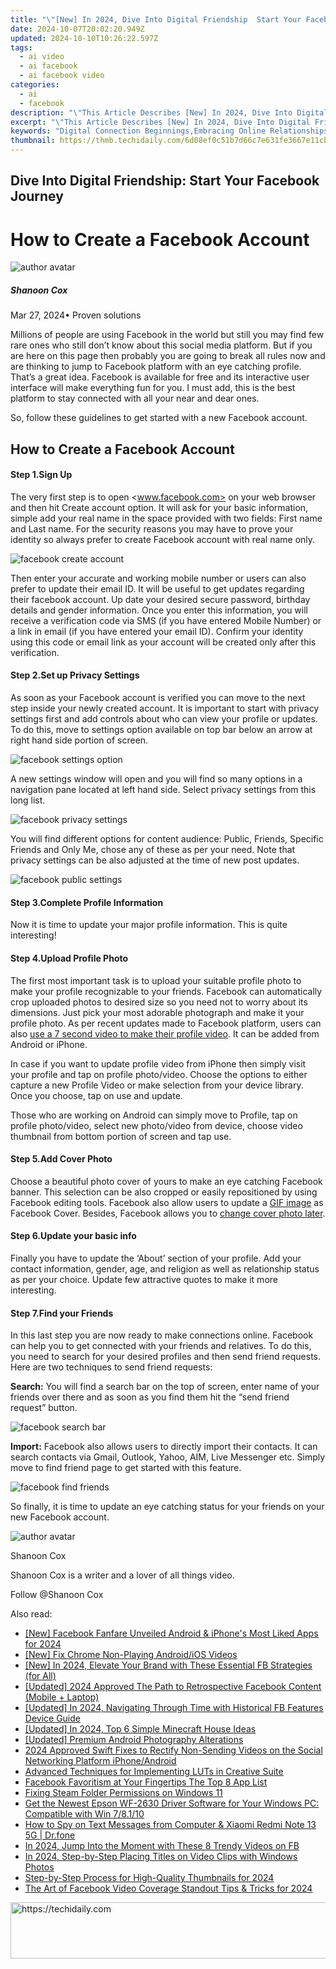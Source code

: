 ```yaml
---
title: "\"[New] In 2024, Dive Into Digital Friendship  Start Your Facebook Journey\""
date: 2024-10-07T20:02:20.949Z
updated: 2024-10-10T10:26:22.597Z
tags:
  - ai video
  - ai facebook
  - ai facebook video
categories:
  - ai
  - facebook
description: "\"This Article Describes [New] In 2024, Dive Into Digital Friendship: Start Your Facebook Journey\""
excerpt: "\"This Article Describes [New] In 2024, Dive Into Digital Friendship: Start Your Facebook Journey\""
keywords: "Digital Connection Beginnings,Embracing Online Relationships,Social Networking Starts Here,Newcomers' Facebook Guide,Friendships on Facebook,Joining Online Community,Initiating FB Bonds"
thumbnail: https://thmb.techidaily.com/6d08ef0c51b7d66c7e631fe3667e11cb568cec8b149ae12a4fa97fbfe5c6637e.jpg
---
```


## Dive Into Digital Friendship: Start Your Facebook Journey

# How to Create a Facebook Account

![author avatar](https://images.wondershare.com/filmora/article-images/shannon-cox.jpg)

##### Shanoon Cox

 Mar 27, 2024• Proven solutions

 Millions of people are using Facebook in the world but still you may find few rare ones who still don’t know about this social media platform. But if you are here on this page then probably you are going to break all rules now and are thinking to jump to Facebook platform with an eye catching profile. That’s a great idea. Facebook is available for free and its interactive user interface will make everything fun for you. I must add, this is the best platform to stay connected with all your near and dear ones.

 So, follow these guidelines to get started with a new Facebook account.

## How to Create a Facebook Account

#### Step 1.Sign Up

 The very first step is to open <www.facebook.com> on your web browser and then hit Create account option. It will ask for your basic information, simple add your real name in the space provided with two fields: First name and Last name. For the security reasons you may have to prove your identity so always prefer to create Facebook account with real name only.

![facebook create account](https://images.wondershare.com/filmora/article-images/facebook-create-account.jpg)

 Then enter your accurate and working mobile number or users can also prefer to update their email ID. It will be useful to get updates regarding their facebook account. Up date your desired secure password, birthday details and gender information. Once you enter this information, you will receive a verification code via SMS (if you have entered Mobile Number) or a link in email (if you have entered your email ID). Confirm your identity using this code or email link as your account will be created only after this verification.

#### Step 2.Set up Privacy Settings

 As soon as your Facebook account is verified you can move to the next step inside your newly created account. It is important to start with privacy settings first and add controls about who can view your profile or updates. To do this, move to settings option available on top bar below an arrow at right hand side portion of screen.

![facebook settings option](https://images.wondershare.com/filmora/article-images/facebook-settings-option.jpg)

 A new settings window will open and you will find so many options in a navigation pane located at left hand side. Select privacy settings from this long list.

![facebook privacy settings](https://images.wondershare.com/filmora/article-images/facebook-privacy-settings.jpg)

 You will find different options for content audience: Public, Friends, Specific Friends and Only Me, chose any of these as per your need. Note that privacy settings can be also adjusted at the time of new post updates.

![facebook public settings](https://images.wondershare.com/filmora/article-images/facebook-public-settings.jpg)

#### Step 3.Complete Profile Information

 Now it is time to update your major profile information. This is quite interesting!

#### Step 4.Upload Profile Photo

 The first most important task is to upload your suitable profile photo to make your profile recognizable to your friends. Facebook can automatically crop uploaded photos to desired size so you need not to worry about its dimensions. Just pick your most adorable photograph and make it your profile photo. As per recent updates made to Facebook platform, users can also [use a 7 second video to make their profile video](https://tools.techidaily.com/wondershare/filmora/download/). It can be added from Android or iPhone.

 In case if you want to update profile video from iPhone then simply visit your profile and tap on profile photo/video. Choose the options to either capture a new Profile Video or make selection from your device library. Once you choose, tap on use and update.

 Those who are working on Android can simply move to Profile, tap on profile photo/video, select new photo/video from device, choose video thumbnail from bottom portion of screen and tap use.

#### Step 5.Add Cover Photo

 Choose a beautiful photo cover of yours to make an eye catching Facebook banner. This selection can be also cropped or easily repositioned by using Facebook editing tools. Facebook also allow users to update a [GIF image](https://tools.techidaily.com/wondershare/filmora/download/) as Facebook Cover. Besides, Facebook allows you to [change cover photo later](https://tools.techidaily.com/wondershare/filmora/download/).

#### Step 6.Update your basic info

 Finally you have to update the ‘About’ section of your profile. Add your contact information, gender, age, and religion as well as relationship status as per your choice. Update few attractive quotes to make it more interesting.

#### Step 7.Find your Friends

 In this last step you are now ready to make connections online. Facebook can help you to get connected with your friends and relatives. To do this, you need to search for your desired profiles and then send friend requests. Here are two techniques to send friend requests:

**Search:** You will find a search bar on the top of screen, enter name of your friends over there and as soon as you find them hit the “send friend request” button.

![facebook search bar](https://images.wondershare.com/filmora/article-images/facebook-search-bar.jpg)

**Import:** Facebook also allows users to directly import their contacts. It can search contacts via Gmail, Outlook, Yahoo, AIM, Live Messenger etc. Simply move to find friend page to get started with this feature.

![facebook find friends](https://images.wondershare.com/filmora/article-images/facebook-find-friends.jpg)

 So finally, it is time to update an eye catching status for your friends on your new Facebook account.

![author avatar](https://images.wondershare.com/filmora/article-images/shannon-cox.jpg)

Shanoon Cox

Shanoon Cox is a writer and a lover of all things video.

Follow @Shanoon Cox

<ins class="adsbygoogle"
      style="display:block"
      data-ad-client="ca-pub-7571918770474297"
      data-ad-slot="8358498916"
      data-ad-format="auto"
      data-full-width-responsive="true"></ins>

<span class="atpl-alsoreadstyle">Also read:</span>
<div><ul>
<li><a href="https://facebook-video-content.techidaily.com/new-facebook-fanfare-unveiled-android-and-iphones-most-liked-apps-for-2024/"><u>[New] Facebook Fanfare Unveiled Android & iPhone's Most Liked Apps for 2024</u></a></li>
<li><a href="https://facebook-video-content.techidaily.com/new-fix-chrome-non-playing-androidios-videos/"><u>[New] Fix Chrome Non-Playing Android/iOS Videos</u></a></li>
<li><a href="https://facebook-video-recording.techidaily.com/new-in-2024-elevate-your-brand-with-these-essential-fb-strategies-for-all/"><u>[New] In 2024, Elevate Your Brand with These Essential FB Strategies (for All)</u></a></li>
<li><a href="https://facebook-video-content.techidaily.com/updated-2024-approved-the-path-to-retrospective-facebook-content-mobile-plus-laptop/"><u>[Updated] 2024 Approved The Path to Retrospective Facebook Content (Mobile + Laptop)</u></a></li>
<li><a href="https://facebook-video-content.techidaily.com/updated-in-2024-navigating-through-time-with-historical-fb-features-device-guide/"><u>[Updated] In 2024, Navigating Through Time with Historical FB Features Device Guide</u></a></li>
<li><a href="https://screen-capture.techidaily.com/updated-in-2024-top-6-simple-minecraft-house-ideas/"><u>[Updated] In 2024, Top 6 Simple Minecraft House Ideas</u></a></li>
<li><a href="https://extra-guidance.techidaily.com/updated-premium-android-photography-alterations/"><u>[Updated] Premium Android Photography Alterations</u></a></li>
<li><a href="https://facebook-video-content.techidaily.com/2024-approved-swift-fixes-to-rectify-non-sending-videos-on-the-social-networking-platform-iphoneandroid/"><u>2024 Approved Swift Fixes to Rectify Non-Sending Videos on the Social Networking Platform iPhone/Android</u></a></li>
<li><a href="https://fox-direct.techidaily.com/advanced-techniques-for-implementing-luts-in-creative-suite/"><u>Advanced Techniques for Implementing LUTs in Creative Suite</u></a></li>
<li><a href="https://facebook-video-content.techidaily.com/facebook-favoritism-at-your-fingertips-the-top-8-app-list/"><u>Facebook Favoritism at Your Fingertips The Top 8 App List</u></a></li>
<li><a href="https://win11-tips.techidaily.com/fixing-steam-folder-permissions-on-windows-11/"><u>Fixing Steam Folder Permissions on Windows 11</u></a></li>
<li><a href="https://win-amazing.techidaily.com/get-the-newest-epson-wf-2630-driver-software-for-your-windows-pc-compatible-with-win-78110/"><u>Get the Newest Epson WF-2630 Driver Software for Your Windows PC: Compatible with Win 7/8.1/10</u></a></li>
<li><a href="https://android-location-track.techidaily.com/how-to-spy-on-text-messages-from-computer-and-xiaomi-redmi-note-13-5g-drfone-by-drfone-virtual-android/"><u>How to Spy on Text Messages from Computer & Xiaomi Redmi Note 13 5G | Dr.fone</u></a></li>
<li><a href="https://facebook-video-content.techidaily.com/in-2024-jump-into-the-moment-with-these-8-trendy-videos-on-fb/"><u>In 2024, Jump Into the Moment with These 8 Trendy Videos on FB</u></a></li>
<li><a href="https://some-skills.techidaily.com/in-2024-step-by-step-placing-titles-on-video-clips-with-windows-photos/"><u>In 2024, Step-by-Step Placing Titles on Video Clips with Windows Photos</u></a></li>
<li><a href="https://vimeo-videos.techidaily.com/step-by-step-process-for-high-quality-thumbnails-for-2024/"><u>Step-by-Step Process for High-Quality Thumbnails for 2024</u></a></li>
<li><a href="https://facebook-video-content.techidaily.com/the-art-of-facebook-video-coverage-standout-tips-and-tricks-for-2024/"><u>The Art of Facebook Video Coverage Standout Tips & Tricks for 2024</u></a></li>
</ul></div>

<!-- affiliate ads begin -->
<a href="https://unicoeye.pxf.io/c/5597632/2134246/18498" target="_top" id="2134246">
  <img src="//a.impactradius-go.com/display-ad/18498-2134246" border="0" alt="https://techidaily.com" width="728" height="90"/>
</a>
<img height="0" width="0" src="https://unicoeye.pxf.io/i/5597632/2134246/18498" style="position:absolute;visibility:hidden;" border="0" />
<!-- affiliate ads end -->


